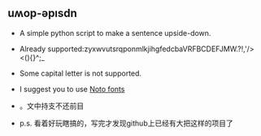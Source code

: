 ## uʍop-ǝpısdn

- A simple python script to make a sentence upside-down.

- Already supported:zyxwvutsrqponmlkjihgfedcbaVRFBCDEFJMW.?!,\'/><(){}^;_

- Some capital letter is not supported.

- I suggest you to use [Noto fonts](https://www.google.com/get/noto/)

- 。文中持支不还前目

- p.s. 看着好玩瞎搞的，写完才发现github上已经有大把这样的项目了

  ​